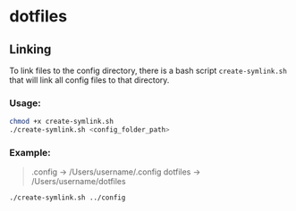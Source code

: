 # dotfiles

## Linking

To link files to the config directory, there is a bash script `create-symlink.sh` that will link all config files to that directory.

### Usage:

```bash
chmod +x create-symlink.sh
./create-symlink.sh <config_folder_path>
```

### Example:

> .config -> /Users/username/.config
> dotfiles -> /Users/username/dotfiles

```bash
./create-symlink.sh ../config
```
